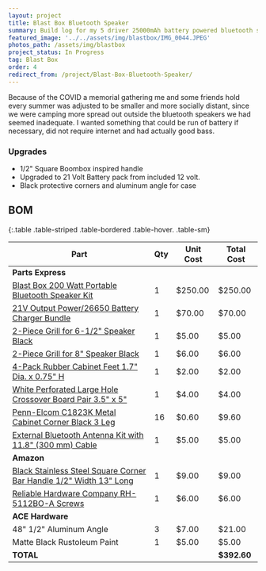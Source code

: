```yaml
---
layout: project
title: Blast Box Bluetooth Speaker
summary: Build log for my 5 driver 25000mAh battery powered bluetooth speaker kit from Parts Express.
featured_image: '../../assets/img/blastbox/IMG_0044.JPEG'
photos_path: /assets/img/blastbox
project_status: In Progress
tag: Blast Box
order: 4
redirect_from: /project/Blast-Box-Bluetooth-Speaker/
---
```


Because of the COVID a memorial gathering me and some friends hold every summer was adjusted to be smaller and more socially distant, since we were camping more spread out outside the bluetooth speakers we had seemed inadequate. I wanted something that could be run of battery if necessary, did not require internet and had actually good bass.  


### Upgrades
* 1/2" Square Boombox inspired handle
* Upgraded to 21 Volt Battery pack from included 12 volt.
* Black protective corners and aluminum angle for case

## BOM
<div class="table-responsive" markdown="block">
{:.table .table-striped .table-bordered .table-hover. .table-sm}

| Part | Qty | Unit Cost  | Total Cost   |   
|---|---|---|---|
| **Parts Express** |   |   |  |   
| [Blast Box 200 Watt Portable Bluetooth Speaker Kit](https://www.parts-express.com/blast-box-200-watt-portable-bluetooth-speaker-kit--300-7162) | 1  | $250.00  | $250.00 |  
| [21V Output Power/26650 Battery Charger Bundle](https://www.parts-express.com/21v-output-power-26650-battery-charger-bundle--325-207)  | 1  | $70.00  | $70.00 |   
| [2-Piece Grill for 6-1/2" Speaker Black](https://www.parts-express.com/parts-express-steel-mesh-2-piece-grill-for-6-1-2-speaker-black--260-422) | 1  | $5.00  | $5.00 |   
| [2-Piece Grill for 8" Speaker Black](https://www.parts-express.com/parts-express-steel-mesh-2-piece-grill-for-8-speaker-black--260-424)  | 1  | $6.00 | $6.00 |   
| [4-Pack Rubber Cabinet Feet 1.7" Dia. x 0.75" H](https://www.parts-express.com/4-pack-rubber-cabinet-feet-17-dia-x-075-h--260-7510) | 1  | $2.00 | $2.00 |   
| [White Perforated Large Hole Crossover Board Pair 3.5" x 5"](https://www.parts-express.com/white-perforated-large-hole-crossover-board-pair-35-x-5--260-182) | 1  | $4.00 | $4.00 |  
| [Penn-Elcom C1823K Metal Cabinet Corner Black 3 Leg](https://www.parts-express.com/penn-elcom-c1823k-metal-cabinet-corner-black-3-leg--262-150) | 16  | $0.60 | $9.60 |  
| [External Bluetooth Antenna Kit with 11.8" (300 mm) Cable](https://www.parts-express.com/external-bluetooth-antenna-kit-with-118-(300-mm)-cable--320-626) | 1  | $5.00 | $5.00 |  
| **Amazon** |   |   |  |  
| [Black Stainless Steel Square Corner Bar Handle 1/2" Width 13" Long](https://www.amazon.com/gp/product/B07KCCK9ZS/ref=ppx_yo_dt_b_asin_title_o00_s00?ie=UTF8&psc=1)  | 1  | $9.00 | $9.00 |  
| [Reliable Hardware Company RH-5112BO-A Screws](https://www.amazon.com/gp/product/B00JJ192NW/ref=ppx_yo_dt_b_asin_title_o01_s00?ie=UTF8&psc=1)  | 1  | $6.00 | $6.00 |  
| **ACE Hardware** |   |   |  |  
| 48" 1/2" Aluminum Angle | 3  | $7.00  | $21.00 |  
| Matte Black Rustoleum Paint | 1  | $5.00  | $5.00 | 
| **TOTAL** |   |  | **$392.60** | 
</div>